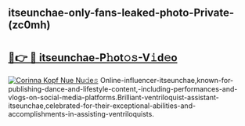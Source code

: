 ## itseunchae-only-fans​-leaked-photo​-Private-(zc0mh)


# <h2><a href="https://mediaupload.pro?title=itseunchae&ref=git">🔗👉 🔴 itseunchae-P𝚑ot𝚘𝚜-V𝚒d𝚎o</a></h2>

[![Corinna Kopf Nue Nu𝚍e𝚜](https://i.imgur.com/0qMVB7G.gif)](https://mediaupload.pro?title=itseunchae&ref=git)
Online-influencer-itseunchae,known-for-publishing-dance-and-lifestyle-content,-including-performances-and-vlogs-on-social-media-platforms.Brilliant-ventriloquist-assistant-itseunchae,celebrated-for-their-exceptional-abilities-and-accomplishments-in-assisting-ventriloquists.  